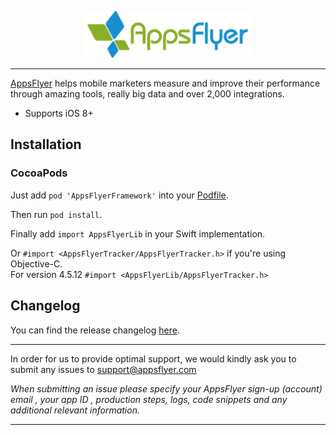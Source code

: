 <p align="center">
  <img height="75" src="repository_assets/AF_color_medium.png" />
</p>

-----------

[AppsFlyer](https://www.appsflyer.com/) helps mobile marketers measure and improve their performance through amazing tools, really big data and over 2,000 integrations.



- Supports iOS 8+

Installation
------------

### CocoaPods

Just add `pod 'AppsFlyerFramework'` into your [Podfile](https://guides.cocoapods.org/syntax/podfile.html).

Then run `pod install`.

Finally add `import AppsFlyerLib` in your Swift implementation.

Or `#import <AppsFlyerTracker/AppsFlyerTracker.h>` if you're using Objective-C.<br>
For version 4.5.12 `#import <AppsFlyerLib/AppsFlyerTracker.h>`

Changelog
------------

You can find the release changelog [here](https://support.appsflyer.com/hc/en-us/articles/115001224823-AppsFlyer-iOS-SDK-Release-Notes).

---

In order for us to provide optimal support, we would kindly ask you to submit any issues to support@appsflyer.com

*When submitting an issue please specify your AppsFlyer sign-up (account) email , your app ID , production steps, logs, code snippets and any additional relevant information.*

----------
